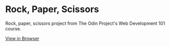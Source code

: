 # Rock, Paper, Scissors

Rock, paper, scissors project from The Odin Project's Web Development 101 course.

[View in Browser](http://www.billdeitrick.com/rps/gui/)
